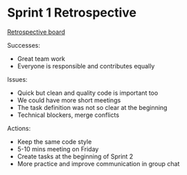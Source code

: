 # Sprint 1 Retrospective

[Retrospective board](https://flinga.fi/s/F77V7FM)

Successes:

- Great team work
- Everyone  is responsible and contributes equally

Issues:

- Quick but clean and quality code is important too
- We could have more short meetings
- The task definition was not so clear at the beginning
- Technical blockers, merge conflicts

Actions:

- Keep the same code style
- 5-10 mins meeting on Friday
- Create tasks at the beginning of Sprint 2
- More practice and improve communication in group chat
